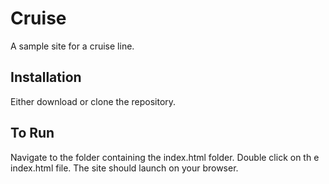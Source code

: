 # Cruise
A sample site for a cruise line.

## Installation
Either download or clone the repository.

## To Run
Navigate to the folder containing the index.html folder. Double click on th e index.html file. The site should launch on your browser.
